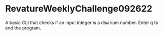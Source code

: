 # RevatureWeeklyChallenge092622

A basic CLI that checks if an input integer is a disarium number.  Enter q to end the program.
